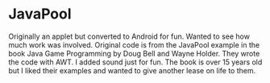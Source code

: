 JavaPool
========

Originally an applet but converted to Android for fun. Wanted to see how much work was involved. Original code is from the JavaPool example in the book Java Game Programming by Doug Bell and Wayne Holder. They wrote the code with AWT. I added sound just for fun. The book is over 15 years old but I liked their examples and wanted to give another lease on life to them. 
